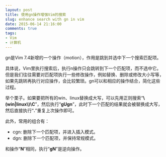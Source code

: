 ```yaml
---
layout: post
title: 使用gn操作增强Vim的搜索
slug: enhance search with gn in vim
date: 2015-06-14 21:16:00
comments: true
tags:
- Vim
- 计算机
---
```


gn是Vim 7.4新增的一个操作（motion），作用是跳到并选中下一个搜索匹配项。

具体说，Vim里执行搜索后，执行n操作只会跳转到下一个匹配项，而不选中它。但是我们往往需要对匹配项执行一些修改操作，例如替换、删除或修改大小写等，如果先跳转再执行对应操作，会比较繁琐。gn可以和相应的操作结合，简化这些过程。

举个栗子。如果要把所有的win、linux替换成大写，可以先用正则搜索“**\\(win\|linux\\)\C**”，然后执行“**gUgn**”，此时下一个匹配的结果就会被替换成大写，然后直接执行“**.**”重复上次操作即可。

此外，常用的组合有：

  - cgn: 删除下一个匹配项，并进入插入模式。
  - dgn: 删除下一个匹配项，并保持常规模式。

和操作“**N**”相同，执行“**gN**”是逆向操作。
